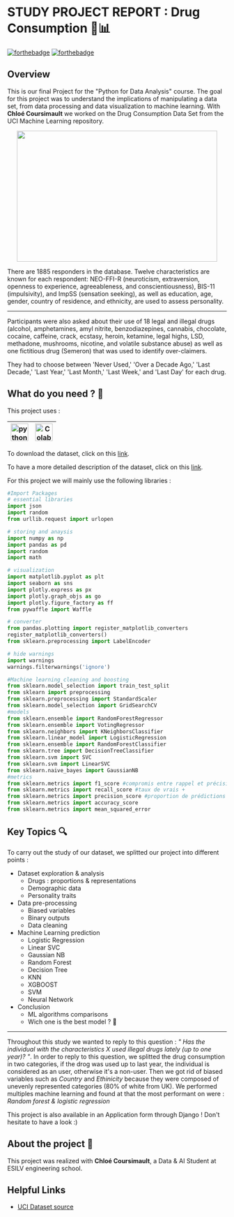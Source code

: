 # STUDY PROJECT REPORT : Drug Consumption 💊📊

[![forthebadge](http://forthebadge.com/images/badges/built-with-love.svg)](http://forthebadge.com) [![forthebadge](https://forthebadge.com/images/badges/made-with-python.svg)](http://forthebadge.com)

## Overview 

This is our final Project for the "Python for Data Analysis" course. The goal for this project was to understand the implications of manipulating a data set, from data processing and data visualization to machine learning. With **Chloé Coursimault** we worked on the Drug Consumption Data Set from the UCI Machine Learning repository. 


<p align="center">
  <img width="460" height="300" src="https://user-images.githubusercontent.com/92330168/147699118-4588c0b4-1830-44f8-9e42-748ce32a66c0.jpg">
</p>

There are 1885 responders in the database. Twelve characteristics are known for each respondent: NEO-FFI-R (neuroticism, extraversion, openness to experience, agreeableness, and conscientiousness), BIS-11 (impulsivity), and ImpSS (sensation seeking), as well as education, age, gender, country of residence, and ethnicity, are used to assess personality.

---

Participants were also asked about their use of 18 legal and illegal drugs (alcohol, amphetamines, amyl nitrite, benzodiazepines, cannabis, chocolate, cocaine, caffeine, crack, ecstasy, heroin, ketamine, legal highs, LSD, methadone, mushrooms, nicotine, and volatile substance abuse) as well as one fictitious drug (Semeron) that was used to identify over-claimers.

They had to choose between 'Never Used,' 'Over a Decade Ago,' 'Last Decade,' 'Last Year,' 'Last Month,' 'Last Week,' and 'Last Day' for each drug.



## What do you need ? 🎒

This project uses :

<img title="Python" alt="python" width="40px" src="https://img.icons8.com/color/32/000000/python--v1.png">|<img title="Colab" alt="Colab" width="40px" src="https://colab.research.google.com/img/colab_favicon_256px.png">|
|--|--|

To download the dataset, click on this [link](https://archive.ics.uci.edu/ml/machine-learning-databases/00373/).

To have a more detailed description of the dataset, click on this [link](https://github.com/heloise-de-castelnau/Drug_Consumption_Project/blob/main/AttributesInfo.md).

For this project we will mainly use the following libraries :
```python
#Import Packages
# essential libraries
import json
import random
from urllib.request import urlopen

# storing and anaysis
import numpy as np
import pandas as pd
import random 
import math

# visualization
import matplotlib.pyplot as plt
import seaborn as sns
import plotly.express as px
import plotly.graph_objs as go
import plotly.figure_factory as ff
from pywaffle import Waffle

# converter
from pandas.plotting import register_matplotlib_converters
register_matplotlib_converters()   
from sklearn.preprocessing import LabelEncoder

# hide warnings
import warnings
warnings.filterwarnings('ignore')

#Machine learning cleaning and boosting
from sklearn.model_selection import train_test_split
from sklearn import preprocessing
from sklearn.preprocessing import StandardScaler
from sklearn.model_selection import GridSearchCV
#models 
from sklearn.ensemble import RandomForestRegressor
from sklearn.ensemble import VotingRegressor
from sklearn.neighbors import KNeighborsClassifier
from sklearn.linear_model import LogisticRegression
from sklearn.ensemble import RandomForestClassifier
from sklearn.tree import DecisionTreeClassifier
from sklearn.svm import SVC
from sklearn.svm import LinearSVC
from sklearn.naive_bayes import GaussianNB
#metrics
from sklearn.metrics import f1_score #compromis entre rappel et précision
from sklearn.metrics import recall_score #taux de vrais +
from sklearn.metrics import precision_score #proportion de prédictions correctes parmi les points que l’on a prédits positifs.
from sklearn.metrics import accuracy_score
from sklearn.metrics import mean_squared_error

```

## Key Topics 🔍
  
To carry out the study of our dataset, we splitted our project into different points : 

  

* Dataset exploration & analysis
  * Drugs : proportions & representations
  * Demographic data 
  * Personality traits
* Data pre-processing
  * Biased variables
  * Binary outputs
  * Data cleaning
* Machine Learning prediction
  * Logistic Regression
  * Linear SVC
  * Gaussian NB
  * Random Forest
  * Decision Tree
  * KNN
  * XGBOOST
  * SVM
  * Neural Network
* Conclusion
  * ML algorithms comparisons
  * Wich one is the best model ? 🥇


---

Throughout this study we wanted to reply to this question : *" Has the individual with the characteristics X used illegal drugs lately (up to one year)? "*.
In order to reply to this question, we splitted the drug consumption in two categories, if the drog was used up to last year, the individual is considered as an user, otherwise it's a non-user. Then we got rid of biased variables such as *Country* and *Ethinicity* because they were composed of unevenly represented categories (80% of white from UK).
We performed multiples machine learning and found at that the most performant on were : *Random forest & logistic regression*

<p>
This project is also available in an Application form through Django ! Don't hesitate to have a look :) 
</p>

<p>

</p>



## About the project 🤝

This project was realized with **Chloé Coursimault**, a Data & AI Student at ESILV engineering school.
<p align="left">
</p>

## Helpful Links

* [UCI Dataset source](https://archive.ics.uci.edu/ml/datasets/Drug+consumption+%28quantified%29)

